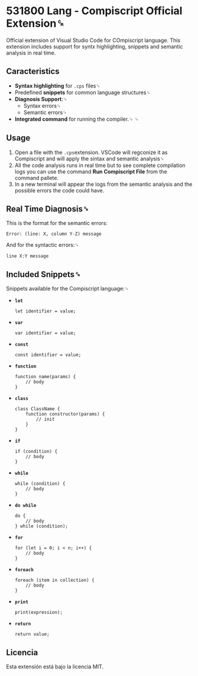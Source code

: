 # 531800 Lang - Compiscript Official Extension␍

Official extension of Visual Studio Code for COmpiscript language. This extension includes support for syntx highlighting, snippets and semantic analysis in real time.

## Caracteristics
- **Syntax highlighting** for `.cps` files␍
- Predefined **snippets** for common language structures␍
- **Diagnosis Support**:␍
  - Syntax errors␍
  - Semantic errors␍
- **Integrated command** for running the compiler.␍
␍
## Usage
1. Open a file with the `.cps`extension. VSCode will regconize it as Compiscript and will apply the sintax and semantic analysis␍
2. All the code analysis runs in real time but to see complete compilation logs you can use the command **Run Compiscript File** from the command pallete.
3. In a new terminal will appear the logs from the semantic analysis and the possible errors the code could have.

## Real Time Diagnosis␍

This is the format for the semantic errors:
```
Error: (line: X, column Y-Z) message
```
And for the syntactic errors:␍
```
line X:Y message
```
## Included Snippets␍

Snippets available for the Compiscript language:␍

* **`let`**

  ```cps
  let identifier = value;
  ```
* **`var`**

  ```cps
  var identifier = value;
  ```
* **`const`**

  ```cps
  const identifier = value;
  ```
* **`function`**

  ```cps
  function name(params) {
      // body
  }
  ```
* **`class`**

  ```cps
  class ClassName {
      function constructor(params) {
          // init
      }
  }
  ```
* **`if`**

  ```cps
  if (condition) {
      // body
  }
  ```
* **`while`**

  ```cps
  while (condition) {
      // body
  }
  ```
* **`do while`**

  ```cps
  do {
      // body
  } while (condition);
  ```
* **`for`**

  ```cps
  for (let i = 0; i < n; i++) {
      // body
  }
  ```
* **`foreach`**

  ```cps
  foreach (item in collection) {
      // body
  }
  ```
* **`print`**

  ```cps
  print(expression);
  ```
* **`return`**

  ```cps
  return value;
  ```

## Licencia

Esta extensión está bajo la licencia MIT.
